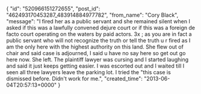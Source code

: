  {
   "id": "520966151272655",
   "post_id": "462493170453287_483914884977782",
   "from_name": "Cory Black",
   "message": "I fired her as a public servant and she remained silent when I asked if this was a lawfully convened dejure court or if this was a foreign de facto court operating on the waters by paid actors. 3x ; as you are in fact a public servant who will not recognize the truth or tell the truth u r fired as I am the only here with the highest authority on this land. She flew out of chair and said case is adjourned, I said u have no say here so get out go here now. She left. The plaintiff lawyer was cursing and I started laughing and said it just keeps getting easier. I was escorted out and I waited till I seen all three lawyers leave the parking lot. I tried the \"this case is dismissed before. Didn't work for me.",
   "created_time": "2013-06-04T20:57:13+0000"
 }
